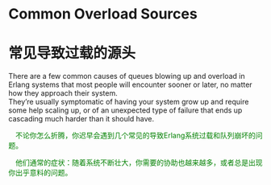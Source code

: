 # Common Overload Sources
# 常见导致过载的源头
There are a few common causes of queues blowing up and overload in Erlang systems that most people will encounter sooner or later, no matter how they approach their system.<br>
They’re usually symptomatic of having your system grow up and require some help scaling up, or of an unexpected type of failure that ends up cascading much harder than it should have.
<p></p> <font color="green">

&emsp;不论你怎么折腾，你迟早会遇到几个常见的导致Erlang系统过载和队列崩坏的问题。<br>

&emsp;他们通常的症状：随着系统不断壮大，你需要的协助也越来越多，或者总是出现你出乎意料的问题。
</font> <p></p>

